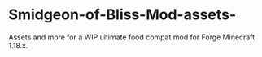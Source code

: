 # Smidgeon-of-Bliss-Mod-assets-
Assets and more for a WIP ultimate food compat mod for Forge Minecraft 1.18.x.
